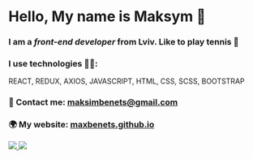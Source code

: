 # Hello, My name is Maksym 👋

### I am a *front-end developer* from Lviv. Like to play tennis 🎾

### I use technologies 👨‍💻:
REACT, REDUX, AXIOS, JAVASCRIPT, HTML, CSS, SCSS, BOOTSTRAP

### 📩 Contact me: maksimbenets@gmail.com
### 🌍 My website: [maxbenets.github.io](https://maxbenets.github.io/)
[ <img src = "https://img.icons8.com/color/35/35/telegram-app.png" /> ](https://t.me/RezzitCode) [ <img src = "https://img.icons8.com/color/35/35/instagram-new.png" /> ](https://www.instagram.com/maxbenets)
